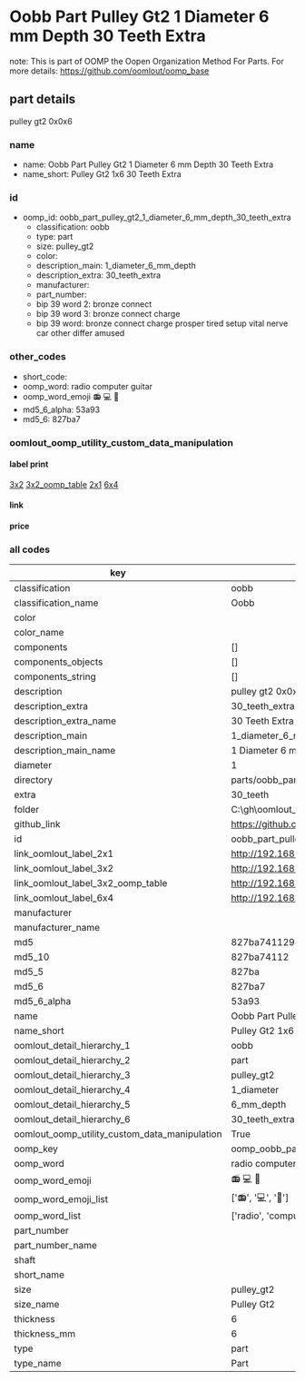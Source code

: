 # Oobb Part Pulley Gt2 1 Diameter 6 mm Depth 30 Teeth Extra  

note: This is part of OOMP the Oopen Organization Method For Parts. For more details: https://github.com/oomlout/oomp_base

##  part details
  



pulley gt2 0x0x6



### name
* name: Oobb Part Pulley Gt2 1 Diameter 6 mm Depth 30 Teeth Extra
* name_short: Pulley Gt2 1x6 30 Teeth Extra
### id
* oomp_id: oobb_part_pulley_gt2_1_diameter_6_mm_depth_30_teeth_extra
  * classification: oobb
  * type: part
  * size: pulley_gt2
  * color: 
  * description_main: 1_diameter_6_mm_depth
  * description_extra: 30_teeth_extra
  * manufacturer: 
  * part_number: 
  * bip 39 word 2: bronze connect
  * bip 39 word 3: bronze connect charge
  * bip 39 word: bronze connect charge prosper tired setup vital nerve car other differ amused

### other_codes
* short_code: 
* oomp_word: radio computer guitar
* oomp_word_emoji :radio: :computer: :guitar:
* md5_6_alpha: 53a93
* md5_6: 827ba7






### oomlout_oomp_utility_custom_data_manipulation
#### label print
[3x2](http://192.168.1.245:1112/?label=oomp%2053a93)
[3x2_oomp_table](http://192.168.1.108:1112/?label=oomp%2053a93)
[2x1](http://192.168.1.242:1112/?label=oomp%2053a93)
[6x4](http://192.168.1.55:1112/?label=oomp%2053a93)    

#### link

                              

#### price







### all codes 
| key | value |  
| --- | --- |  
| classification | oobb |  
| classification_name | Oobb |  
| color |  |  
| color_name |  |  
| components | [] |  
| components_objects | [] |  
| components_string | [] |  
| description | pulley gt2 0x0x6 |  
| description_extra | 30_teeth_extra |  
| description_extra_name | 30 Teeth Extra |  
| description_main | 1_diameter_6_mm_depth |  
| description_main_name | 1 Diameter 6 mm Depth |  
| diameter | 1 |  
| directory | parts/oobb_part_pulley_gt2_1_diameter_6_mm_depth_30_teeth_extra |  
| extra | 30_teeth |  
| folder | C:\gh\oomlout_oobb_version_4_generated_parts\things\oobb_part_pulley_gt2_1_diameter_6_mm_depth_30_teeth_extra |  
| github_link | https://github.com/oomlout/oomlout_oomp_part_src/tree/main/parts/oobb_part_pulley_gt2_1_diameter_6_mm_depth_30_teeth_extra |  
| id | oobb_part_pulley_gt2_1_diameter_6_mm_depth_30_teeth_extra |  
| link_oomlout_label_2x1 | http://192.168.1.242:1112/?label=oomp%2053a93 |  
| link_oomlout_label_3x2 | http://192.168.1.245:1112/?label=oomp%2053a93 |  
| link_oomlout_label_3x2_oomp_table | http://192.168.1.108:1112/?label=oomp%2053a93 |  
| link_oomlout_label_6x4 | http://192.168.1.55:1112/?label=oomp%2053a93 |  
| manufacturer |  |  
| manufacturer_name |  |  
| md5 | 827ba74112947ea312715ac84d0bc8e5 |  
| md5_10 | 827ba74112 |  
| md5_5 | 827ba |  
| md5_6 | 827ba7 |  
| md5_6_alpha | 53a93 |  
| name | Oobb Part Pulley Gt2 1 Diameter 6 mm Depth 30 Teeth Extra |  
| name_short | Pulley Gt2 1x6 30 Teeth Extra |  
| oomlout_detail_hierarchy_1 | oobb |  
| oomlout_detail_hierarchy_2 | part |  
| oomlout_detail_hierarchy_3 | pulley_gt2 |  
| oomlout_detail_hierarchy_4 | 1_diameter |  
| oomlout_detail_hierarchy_5 | 6_mm_depth |  
| oomlout_detail_hierarchy_6 | 30_teeth_extra |  
| oomlout_oomp_utility_custom_data_manipulation | True |  
| oomp_key | oomp_oobb_part_pulley_gt2_1_diameter_6_mm_depth_30_teeth_extra |  
| oomp_word | radio computer guitar |  
| oomp_word_emoji | :radio: :computer: :guitar: |  
| oomp_word_emoji_list | [':radio:', ':computer:', ':guitar:'] |  
| oomp_word_list | ['radio', 'computer', 'guitar'] |  
| part_number |  |  
| part_number_name |  |  
| shaft |  |  
| short_name |  |  
| size | pulley_gt2 |  
| size_name | Pulley Gt2 |  
| thickness | 6 |  
| thickness_mm | 6 |  
| type | part |  
| type_name | Part |  
